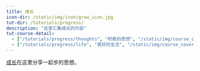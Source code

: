 ```yaml
---
title: 成长
icon-dir: /static/img/icon/grow_icon.jpg
tut-dir: /tutorials/progress/
description: "这里汇集成长的内容"
tut-course-detail:
  - ["/tutorials/progress/thoughts", "积极的思想", "/static/img/course_cover-small/thoughts.gif"]
  - ["/tutorials/progress/life", "美好的生活", "/static/img/course_cover-small/life.jpeg"]    
---
```



<a href="{{page.tut-dir}}">成长</a>在这里分享一起步的思想。 

